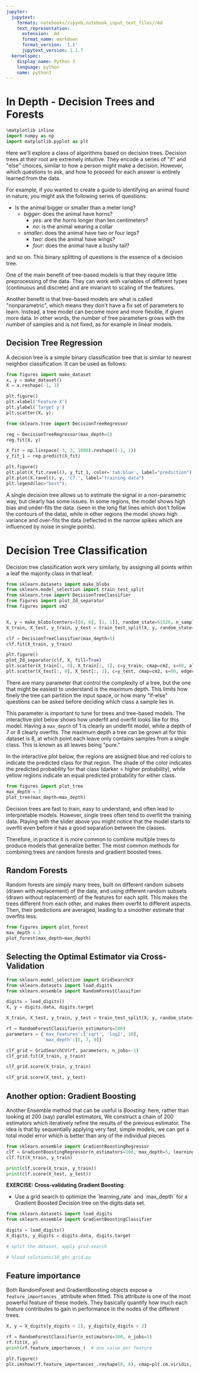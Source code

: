 ```yaml
---
jupyter:
  jupytext:
    formats: notebooks//ipynb,notebook_input_text_files//md
    text_representation:
      extension: .md
      format_name: markdown
      format_version: '1.1'
      jupytext_version: 1.1.7
  kernelspec:
    display_name: Python 3
    language: python
    name: python3
---
```


# In Depth - Decision Trees and Forests

```python
%matplotlib inline
import numpy as np
import matplotlib.pyplot as plt
```

Here we'll explore a class of algorithms based on decision trees.
Decision trees at their root are extremely intuitive.  They
encode a series of "if" and "else" choices, similar to how a person might make a decision.
However, which questions to ask, and how to proceed for each answer is entirely learned from the data.

For example, if you wanted to create a guide to identifying an animal found in nature, you
might ask the following series of questions:

- Is the animal bigger or smaller than a meter long?
    + *bigger*: does the animal have horns?
        - *yes*: are the horns longer than ten centimeters?
        - *no*: is the animal wearing a collar
    + *smaller*: does the animal have two or four legs?
        - *two*: does the animal have wings?
        - *four*: does the animal have a bushy tail?

and so on.  This binary splitting of questions is the essence of a decision tree.


One of the main benefit of tree-based models is that they require little preprocessing of the data.
They can work with variables of different types (continuous and discrete) and are invariant to scaling of the features.

Another benefit is that tree-based models are what is called "nonparametric", which means they don't have a fix set of parameters to learn. Instead, a tree model can become more and more flexible, if given more data.
In other words, the number of free parameters grows with the number of samples and is not fixed, as for example in linear models.



## Decision Tree Regression


A decision tree is a simple binary classification tree that is
similar to nearest neighbor classification.  It can be used as follows:

```python
from figures import make_dataset
x, y = make_dataset()
X = x.reshape(-1, 1)

plt.figure()
plt.xlabel('Feature X')
plt.ylabel('Target y')
plt.scatter(X, y);
```

```python
from sklearn.tree import DecisionTreeRegressor

reg = DecisionTreeRegressor(max_depth=5)
reg.fit(X, y)

X_fit = np.linspace(-3, 3, 1000).reshape((-1, 1))
y_fit_1 = reg.predict(X_fit)

plt.figure()
plt.plot(X_fit.ravel(), y_fit_1, color='tab:blue', label="prediction")
plt.plot(X.ravel(), y, 'C7.', label="training data")
plt.legend(loc="best");
```

A single decision tree allows us to estimate the signal in a non-parametric way,
but clearly has some issues.  In some regions, the model shows high bias and
under-fits the data.
(seen in the long flat lines which don't follow the contours of the data),
while in other regions the model shows high variance and over-fits the data
(reflected in the narrow spikes which are influenced by noise in single points).


Decision Tree Classification
==================
Decision tree classification work very similarly, by assigning all points within a leaf the majority class in that leaf:


```python
from sklearn.datasets import make_blobs
from sklearn.model_selection import train_test_split
from sklearn.tree import DecisionTreeClassifier
from figures import plot_2d_separator
from figures import cm2


X, y = make_blobs(centers=[[0, 0], [1, 1]], random_state=61526, n_samples=100)
X_train, X_test, y_train, y_test = train_test_split(X, y, random_state=42)

clf = DecisionTreeClassifier(max_depth=5)
clf.fit(X_train, y_train)

plt.figure()
plot_2d_separator(clf, X, fill=True)
plt.scatter(X_train[:, 0], X_train[:, 1], c=y_train, cmap=cm2, s=60, alpha=.7, edgecolor='k')
plt.scatter(X_test[:, 0], X_test[:, 1], c=y_test, cmap=cm2, s=60, edgecolor='k');
```

There are many parameter that control the complexity of a tree, but the one that might be easiest to understand is the maximum depth. This limits how finely the tree can partition the input space, or how many "if-else" questions can be asked before deciding which class a sample lies in.

This parameter is important to tune for trees and tree-based models. The interactive plot below shows how underfit and overfit looks like for this model. Having a ``max_depth`` of 1 is clearly an underfit model, while a depth of 7 or 8 clearly overfits. The maximum depth a tree can be grown at for this dataset is 8, at which point each leave only contains samples from a single class. This is known as all leaves being "pure."

In the interactive plot below, the regions are assigned blue and red colors to indicate the predicted class for that region. The shade of the color indicates the predicted probability for that class (darker = higher probability), while yellow regions indicate an equal predicted probability for either class.

```python
from figures import plot_tree
max_depth = 3
plot_tree(max_depth=max_depth)
```

Decision trees are fast to train, easy to understand, and often lead to interpretable models. However, single trees often tend to overfit the training data. Playing with the slider above you might notice that the model starts to overfit even before it has a good separation between the classes.

Therefore, in practice it is more common to combine multiple trees to produce models that generalize better. The most common methods for combining trees are random forests and gradient boosted trees.



## Random Forests


Random forests are simply many trees, built on different random subsets (drawn with replacement) of the data, and using different random subsets (drawn without replacement) of the features for each split.
This makes the trees different from each other, and makes them overfit to different aspects. Then, their predictions are averaged, leading to a smoother estimate that overfits less.


```python
from figures import plot_forest
max_depth = 3
plot_forest(max_depth=max_depth)
```

## Selecting the Optimal Estimator via Cross-Validation

```python
from sklearn.model_selection import GridSearchCV
from sklearn.datasets import load_digits
from sklearn.ensemble import RandomForestClassifier

digits = load_digits()
X, y = digits.data, digits.target

X_train, X_test, y_train, y_test = train_test_split(X, y, random_state=42)

rf = RandomForestClassifier(n_estimators=200)
parameters = {'max_features':['sqrt', 'log2', 10],
              'max_depth':[5, 7, 9]}

clf_grid = GridSearchCV(rf, parameters, n_jobs=-1)
clf_grid.fit(X_train, y_train)
```

```python
clf_grid.score(X_train, y_train)
```

```python
clf_grid.score(X_test, y_test)
```

## Another option: Gradient Boosting


Another Ensemble method that can be useful is *Boosting*: here, rather than
looking at 200 (say) parallel estimators, We construct a chain of 200 estimators
which iteratively refine the results of the previous estimator.
The idea is that by sequentially applying very fast, simple models, we can get a
total model error which is better than any of the individual pieces.

```python
from sklearn.ensemble import GradientBoostingRegressor
clf = GradientBoostingRegressor(n_estimators=100, max_depth=5, learning_rate=.2)
clf.fit(X_train, y_train)

print(clf.score(X_train, y_train))
print(clf.score(X_test, y_test))
```

<div class="alert alert-success">
    <b>EXERCISE: Cross-validating Gradient Boosting</b>:
     <ul>
      <li>
      Use a grid search to optimize the `learning_rate` and `max_depth` for a Gradient Boosted
Decision tree on the digits data set.
      </li>
    </ul>
</div>

```python
from sklearn.datasets import load_digits
from sklearn.ensemble import GradientBoostingClassifier

digits = load_digits()
X_digits, y_digits = digits.data, digits.target

# split the dataset, apply grid-search
```

```python
# %load solutions/18_gbc_grid.py
```

## Feature importance

Both RandomForest and GradientBoosting objects expose a `feature_importances_` attribute when fitted. This attribute is one of the most powerful feature of these models. They basically quantify how much each feature contributes to gain in performance in the nodes of the different trees.

```python
X, y = X_digits[y_digits < 2], y_digits[y_digits < 2]

rf = RandomForestClassifier(n_estimators=300, n_jobs=1)
rf.fit(X, y)
print(rf.feature_importances_)  # one value per feature
```

```python
plt.figure()
plt.imshow(rf.feature_importances_.reshape(8, 8), cmap=plt.cm.viridis, interpolation='nearest')
```

```python

```

